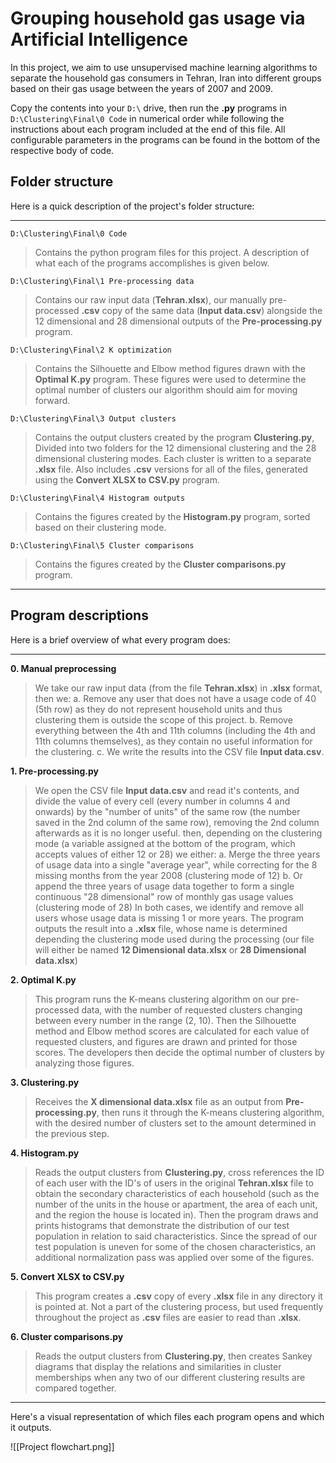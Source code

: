 # Grouping household gas usage via Artificial Intelligence

In this project, we aim to use unsupervised machine learning algorithms to separate the household gas consumers in Tehran, Iran into different groups based on their gas usage between the years of 2007 and 2009.

Copy the contents into your ``D:\`` drive, then run the **.py** programs in ``D:\Clustering\Final\0 Code`` in numerical order while following the instructions about each program included at the end of this file. All configurable parameters in the programs can be found in the bottom of the respective body of code.

## Folder structure
Here is a quick description of the project's folder structure:

---
``D:\Clustering\Final\0 Code``
>Contains the python program files for this project. A description of what each of the programs accomplishes is given below.

``D:\Clustering\Final\1 Pre-processing data``
>Contains our raw input data (**Tehran.xlsx**), our manually pre-processed **.csv** copy of the same data (**Input data.csv**) alongside the 12 dimensional and 28 dimensional outputs of the **Pre-processing.py** program.

``D:\Clustering\Final\2 K optimization``
>Contains the Silhouette and Elbow method figures drawn with the **Optimal K.py** program. These figures were used to determine the optimal number of clusters our algorithm should aim for moving forward.

``D:\Clustering\Final\3 Output clusters``
>Contains the output clusters created by the program **Clustering.py**, Divided into two folders for the 12 dimensional clustering and the 28 dimensional clustering modes. Each cluster is written to a separate **.xlsx** file. Also includes **.csv** versions for all of the files, generated using the **Convert XLSX to CSV.py** program.

``D:\Clustering\Final\4 Histogram outputs``
>Contains the figures created by the **Histogram.py** program, sorted based on their clustering mode.

``D:\Clustering\Final\5 Cluster comparisons``
>Contains the figures created by the **Cluster comparisons.py** program.

---



## Program descriptions
Here is a brief overview of what every program does:

---
**0. Manual preprocessing**
>We take our raw input data (from the file **Tehran.xlsx**) in **.xlsx** format, then we:
>	a. Remove any user that does not have a usage code of 40 (5th row) as they do not represent household units and thus clustering them is outside the scope of this project.
>	b. Remove everything between the 4th and 11th columns (including the 4th and 11th columns themselves), as they contain no useful information for the clustering.
>	c. We write the results into the CSV file **Input data.csv**.

**1. Pre-processing.py**
>We open the CSV file **Input data.csv** and read it's contents, and divide the value of every cell (every number in columns 4 and onwards) by the "number of units" of the same row (the number saved in the 2nd column of the same row), removing the 2nd column afterwards as it is no longer useful.
>then, depending on the clustering mode (a variable assigned at the bottom of the program, which accepts values of either 12 or 28) we either:
>	a. Merge the three years of usage data into a single "average year", while correcting for the 8 missing months from the year 2008 (clustering mode of 12)
>	b. Or append the three years of usage data together to form a single continuous "28 dimensional" row of monthly gas usage values (clustering mode of 28)
>In both cases, we identify and remove all users whose usage data is missing 1 or more years.
>The program outputs the result into a **.xlsx** file, whose name is determined depending the clustering mode used during the processing (our file will either be named **12 Dimensional data.xlsx** or **28 Dimensional data.xlsx**)

**2. Optimal K.py**
>This program runs the K-means clustering algorithm on our pre-processed data, with the number of requested clusters changing between every number in the range (2, 10). Then the Silhouette method and Elbow method scores are calculated for each value of requested clusters, and figures are drawn and printed for those scores. The developers then decide the optimal number of clusters by analyzing those figures.

**3. Clustering.py**
>Receives the **X dimensional data.xlsx** file as an output from **Pre-processing.py**, then runs it through the K-means clustering algorithm, with the desired number of clusters set to the amount determined in the previous step.

**4. Histogram.py**
>Reads the output clusters from **Clustering.py**, cross references the ID of each user with the ID's of users in the original **Tehran.xlsx** file to obtain the secondary characteristics of each household (such as the number of the units in the house or apartment, the area of each unit, and the region the house is located in). Then the program draws and prints histograms that demonstrate the distribution of our test population in relation to said characteristics. Since the spread of our test population is uneven for some of the chosen characteristics, an additional normalization pass was applied over some of the figures.

**5. Convert XLSX to CSV.py**
>This program creates a **.csv** copy of every **.xlsx** file in any directory it is pointed at. Not a part of the clustering process, but used frequently throughout the project as **.csv** files are easier to read than **.xlsx**.

**6. Cluster comparisons.py**
>Reads the output clusters from **Clustering.py**, then creates Sankey diagrams that display the relations and similarities in cluster memberships when any two of our different clustering results are compared together.

---

Here's a visual representation of which files each program opens and which it outputs.

![[Project flowchart.png]]
